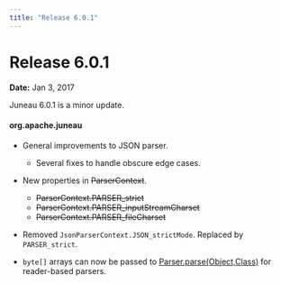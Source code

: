 ```yaml
---
title: "Release 6.0.1"
---
```


# Release 6.0.1

**Date:** Jan 3, 2017

Juneau 6.0.1 is a minor update.

#### org.apache.juneau

- General improvements to JSON parser.
  - Several fixes to handle obscure edge cases.

- New properties in ~~ParserContext~~.
  - ~~ParserContext.PARSER_strict~~
  - ~~ParserContext.PARSER_inputStreamCharset~~
  - ~~ParserContext.PARSER_fileCharset~~

- Removed `JsonParserContext.JSON_strictMode`. Replaced by `PARSER_strict`.

- `byte[]` arrays can now be passed to [Parser.parse(Object,Class)]({{API_DOCS}}/org/apache/juneau/parser/Parser.html#parse(Object,Class)) for reader-based parsers.